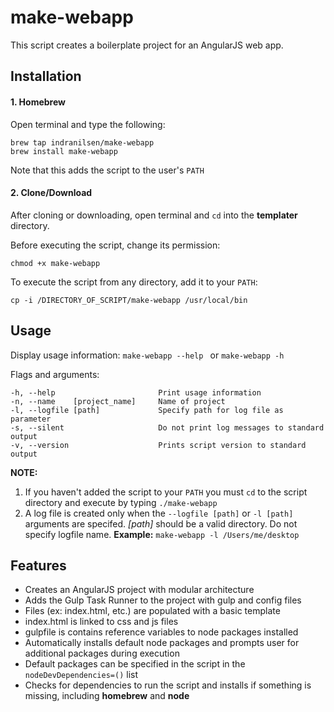 # make-webapp
This script creates a boilerplate project for an AngularJS web app.

## Installation

#### 1. Homebrew

Open terminal and type the following:
```
brew tap indranilsen/make-webapp
brew install make-webapp
```

Note that this adds the script to the user's ```PATH```

#### 2. Clone/Download
 After cloning or downloading, open terminal and ```cd``` into the **templater** directory. 
 
Before executing the script, change its permission:
 ```
 chmod +x make-webapp
 ```
 
To execute the script from any directory, add it to your ```PATH```:
```
cp -i /DIRECTORY_OF_SCRIPT/make-webapp /usr/local/bin
```

## Usage

Display usage information: ```make-webapp --help ``` or ```make-webapp -h```

Flags and arguments:

```
-h, --help                       Print usage information
-n, --name    [project_name]     Name of project
-l, --logfile [path]             Specify path for log file as parameter
-s, --silent                     Do not print log messages to standard output
-v, --version                    Prints script version to standard output
```
**NOTE:**  
1. If you haven't added the script to your ```PATH``` you must ```cd``` to the script directory and execute by typing ```./make-webapp```  
2. A log file is created only when the ```--logfile [path]``` or ```-l [path]``` arguments are specifed. _[path]_ should be a valid directory. Do not specify logfile name. **Example:** ```make-webapp -l /Users/me/desktop```

## Features

* Creates an AngularJS project with modular architecture
* Adds the Gulp Task Runner to the project with gulp and config files
* Files (ex: index.html, etc.) are populated with a basic template
 * index.html is linked to css and js files
 * gulpfile is contains reference variables to node packages installed
* Automatically installs default node packages and prompts user for additional packages during execution
 * Default packages can be specified in the script in the ```nodeDevDependencies=()``` list
* Checks for dependencies to run the script and installs if something is missing, including **homebrew** and **node**
